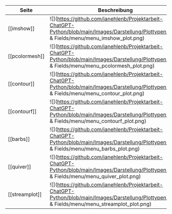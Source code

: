 | Seite | Beschreibung |
| ----------- | ----------- |
| [[imshow]] | ![](https://github.com/janehlenb/Projektarbeit-ChatGPT-Python/blob/main/Images/Darstellung/Plottypen/Array & Fields/menu/menu_imshow_plot.png) |
| [[pcolormesh]] | ![](https://github.com/janehlenb/Projektarbeit-ChatGPT-Python/blob/main/Images/Darstellung/Plottypen/Array & Fields/menu/menu_pcolormesh_plot.png) |
| [[contour]] | ![](https://github.com/janehlenb/Projektarbeit-ChatGPT-Python/blob/main/Images/Darstellung/Plottypen/Array & Fields/menu/menu_contour_plot.png) |
| [[contourf]] | ![](https://github.com/janehlenb/Projektarbeit-ChatGPT-Python/blob/main/Images/Darstellung/Plottypen/Array & Fields/menu/menu_contourf_plot.png) |
| [[barbs]] | ![](https://github.com/janehlenb/Projektarbeit-ChatGPT-Python/blob/main/Images/Darstellung/Plottypen/Array & Fields/menu/menu_barbs_plot.png) |
| [[quiver]] | ![](https://github.com/janehlenb/Projektarbeit-ChatGPT-Python/blob/main/Images/Darstellung/Plottypen/Array & Fields/menu/menu_quiver_plot.png) |
| [[streamplot]] | ![](https://github.com/janehlenb/Projektarbeit-ChatGPT-Python/blob/main/Images/Darstellung/Plottypen/Array & Fields/menu/menu_streamplot_plot.png) |